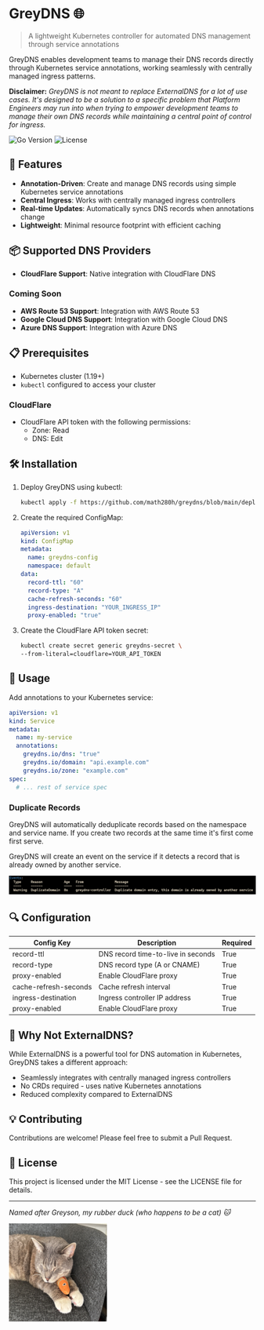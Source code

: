 # GreyDNS 🌐

> A lightweight Kubernetes controller for automated DNS management through service annotations

GreyDNS enables development teams to manage their DNS records directly through Kubernetes service annotations, working seamlessly with centrally managed ingress patterns.

**Disclaimer:** _GreyDNS is not meant to replace ExternalDNS for a lot of use cases. It's designed to be a solution to a specific problem that Platform Engineers may run into when trying to empower development teams to manage their own DNS records while maintaining a central point of control for ingress._

![Go Version](https://img.shields.io/badge/go-1.24-blue.svg)
![License](https://img.shields.io/badge/license-MIT-green.svg)

## 🚀 Features

- **Annotation-Driven**: Create and manage DNS records using simple Kubernetes service annotations
- **Central Ingress**: Works with centrally managed ingress controllers
- **Real-time Updates**: Automatically syncs DNS records when annotations change
- **Lightweight**: Minimal resource footprint with efficient caching

## 📦 Supported DNS Providers

- **CloudFlare Support**: Native integration with CloudFlare DNS

### Coming Soon

- **AWS Route 53 Support**: Integration with AWS Route 53
- **Google Cloud DNS Support**: Integration with Google Cloud DNS
- **Azure DNS Support**: Integration with Azure DNS

## 📋 Prerequisites

- Kubernetes cluster (1.19+)
- `kubectl` configured to access your cluster

### CloudFlare

- CloudFlare API token with the following permissions:
  - Zone: Read
  - DNS: Edit

## 🛠️ Installation

1. Deploy GreyDNS using kubectl:

    ```sh
    kubectl apply -f https://github.com/math280h/greydns/blob/main/deployment.yaml
    ```

2. Create the required ConfigMap:

    ```yaml
    apiVersion: v1
    kind: ConfigMap
    metadata:
      name: greydns-config
      namespace: default
    data:
      record-ttl: "60"
      record-type: "A"
      cache-refresh-seconds: "60"
      ingress-destination: "YOUR_INGRESS_IP"
      proxy-enabled: "true"
    ```

3. Create the CloudFlare API token secret:

    ```sh
    kubectl create secret generic greydns-secret \
    --from-literal=cloudflare=YOUR_API_TOKEN
    ```

## 📝 Usage

Add annotations to your Kubernetes service:

```yaml
apiVersion: v1
kind: Service
metadata:
  name: my-service
  annotations:
    greydns.io/dns: "true"
    greydns.io/domain: "api.example.com"
    greydns.io/zone: "example.com"
spec:
  # ... rest of service spec
```

### Duplicate Records

GreyDNS will automatically deduplicate records based on the namespace and service name. If you create two records at the same time it's first come first serve.

GreyDNS will create an event on the service if it detects a record that is already owned by another service.

![Duplicate Record](assets/duplicate.png)

## 🔍 Configuration

| Config Key | Description | Required |
|------------|-------------|---------|
| record-ttl | DNS record time-to-live in seconds | True |
| record-type | DNS record type (A or CNAME) | True |
| proxy-enabled | Enable CloudFlare proxy | True |
| cache-refresh-seconds | Cache refresh interval | True |
| ingress-destination | Ingress controller IP address | True |
| proxy-enabled | Enable CloudFlare proxy | True |

## 🤔 Why Not ExternalDNS?

While ExternalDNS is a powerful tool for DNS automation in Kubernetes, GreyDNS takes a different approach:

- Seamlessly integrates with centrally managed ingress controllers
- No CRDs required - uses native Kubernetes annotations
- Reduced complexity compared to ExternalDNS

## 💡 Contributing

Contributions are welcome! Please feel free to submit a Pull Request.

## 📄 License

This project is licensed under the MIT License - see the LICENSE file for details.

---

_Named after Greyson, my rubber duck (who happens to be a cat) 🐱_

<img src="assets/cat.JPG" width="200" height="200">
